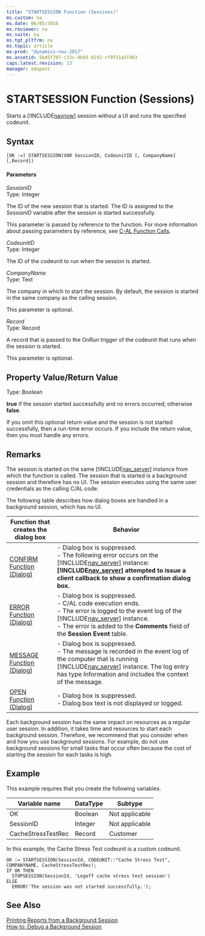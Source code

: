 ```yaml
---
title: "STARTSESSION Function (Sessions)"
ms.custom: na
ms.date: 06/05/2016
ms.reviewer: na
ms.suite: na
ms.tgt_pltfrm: na
ms.topic: article
ms-prod: "dynamics-nav-2017"
ms.assetid: 5b45f707-c33c-4b93-8192-cf9f31a5f403
caps.latest.revision: 13
manager: edupont
---
```

# STARTSESSION Function (Sessions)
Starts a [!INCLUDE[navnow](includes/navnow_md.md)] session without a UI and runs the specified codeunit.  
  
## Syntax  
  
```  
[OK :=] STARTSESSION(VAR SessionID, CodeunitID [, CompanyName] [,Record])  
```  
  
#### Parameters  
 *SessionID*  
 Type: Integer  
  
 The ID of the new session that is started. The ID is assigned to the *SessionID* variable after the session is started successfully.  
  
 This parameter is passed by reference to the function. For more information about passing parameters by reference, see [C-AL Function Calls](C-AL-Function-Calls.md).  
  
 *CodeunitID*  
 Type: Integer  
  
 The ID of the codeunit to run when the session is started.  
  
 *CompanyName*  
 Type: Text  
  
 The company in which to start the session. By default, the session is started in the same company as the calling session.  
  
 This parameter is optional.  
  
 *Record*  
 Type: Record  
  
 A record that is passed to the OnRun trigger of the codeunit that runs when the session is started.  
  
 This parameter is optional.  
  
## Property Value/Return Value  
 Type: Boolean  
  
 **true** if the session started successfully and no errors occurred; otherwise **false**.  
  
 If you omit this optional return value and the session is not started successfully, then a run-time error occurs. If you include the return value, then you must handle any errors.  
  
## Remarks  
 The session is started on the same [!INCLUDE[nav_server](includes/nav_server_md.md)] instance from which the function is called. The session that is started is a background session and therefore has no UI. The session executes using the same user credentials as the calling C/AL code.  
  
 The following table describes how dialog boxes are handled in a background session, which has no UI.  
  
|Function that creates the dialog box|Behavior|  
|------------------------------------------|--------------|  
|[CONFIRM Function \(Dialog\)](CONFIRM-Function--Dialog-.md)|-   Dialog box is suppressed.<br />-   The following error occurs on the [!INCLUDE[nav_server](includes/nav_server_md.md)] instance: **[!INCLUDE[nav_server](includes/nav_server_md.md)] attempted to issue a client callback to show a confirmation dialog box.**|  
|[ERROR Function \(Dialog\)](ERROR-Function--Dialog-.md)|-   Dialog box is suppressed.<br />-   C/AL code execution ends.<br />-   The error is logged to the event log of the [!INCLUDE[nav_server](includes/nav_server_md.md)] instance.<br />-   The error is added to the **Comments** field of the **Session Event** table.|  
|[MESSAGE Function \(Dialog\)](MESSAGE-Function--Dialog-.md)|-   Dialog box is suppressed.<br />-   The message is recorded in the event log of the computer that is running [!INCLUDE[nav_server](includes/nav_server_md.md)] instance. The log entry has type Information and includes the context of the message.|  
|[OPEN Function \(Dialog\)](OPEN-Function--Dialog-.md)|-   Dialog box is suppressed.<br />-   Dialog box text is not displayed or logged.|  
  
 Each background session has the same impact on resources as a regular user session. In addition, it takes time and resources to start each background session. Therefore, we recommend that you consider when and how you use background sessions. For example, do not use background sessions for small tasks that occur often because the cost of starting the session for each tasks is high.  
  
## Example  
 This example requires that you create the following variables.  
  
|Variable name|DataType|Subtype|  
|-------------------|--------------|-------------|  
|OK|Boolean|Not applicable|  
|SessionID|Integer|Not applicable|  
|CacheStressTestRec|Record|Customer|  
  
 In this example, the Cache Stress Test codeunit is a custom codeunit.  
  
```  
OK := STARTSESSION(SessionId, CODEUNIT::"Cache Stress Test", COMPANYNAME, CacheStressTestRec);  
IF OK THEN  
  STOPSESSION(SessionId, 'Logoff cache stress test session')  
ELSE  
  ERROR('The session was not started successfully.');  
```  
  
## See Also  
 [Printing Reports from a Background Session](Printing-Reports-from-a-Background-Session.md)   
 [How to: Debug a Background Session](How-to--Debug-a-Background-Session.md)